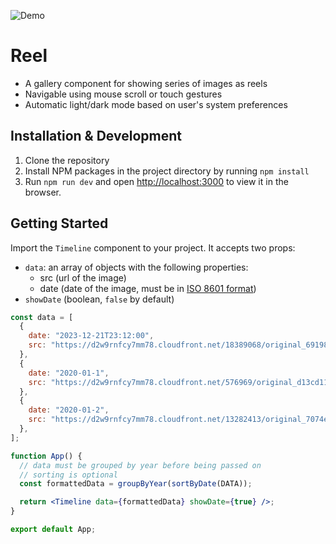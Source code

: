 ![Demo](./src/assets/demo.gif)

# Reel

- A gallery component for showing series of images as reels
- Navigable using mouse scroll or touch gestures
- Automatic light/dark mode based on user's system preferences


## Installation & Development

1. Clone the repository
2. Install NPM packages in the project directory by running `npm install`
3. Run `npm run dev` and open [http://localhost:3000](http://localhost:3000) to view it in the browser.

## Getting Started

Import the `Timeline` component to your project. It accepts two props:

- `data`: an array of objects with the following properties:
  - src (url of the image)
  - date (date of the image, must be in [ISO 8601 format](https://www.iso.org/iso-8601-date-and-time-format.html))
- `showDate` (boolean, `false` by default)

```jsx
const data = [
  {
    date: "2023-12-21T23:12:00",
    src: "https://d2w9rnfcy7mm78.cloudfront.net/18389068/original_69198afd500671deba75081b3e6cab0d.jpg?1665081477?bc=0",
  },
  {
    date: "2020-01-1",
    src: "https://d2w9rnfcy7mm78.cloudfront.net/576969/original_d13cd1159b6a04ec729a02f22bfa0ceb.jpg?1459105811?bc=1",
  },
  {
    date: "2020-01-2",
    src: "https://d2w9rnfcy7mm78.cloudfront.net/13282413/original_7074efac4f47f5b7f32f5283fe71869b.jpg?1632366808?bc=0",
  },
];

function App() {
  // data must be grouped by year before being passed on
  // sorting is optional
  const formattedData = groupByYear(sortByDate(DATA));

  return <Timeline data={formattedData} showDate={true} />;
}

export default App;
```
